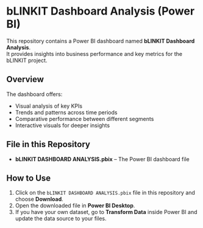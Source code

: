 # bLINKIT Dashboard Analysis (Power BI)

This repository contains a Power BI dashboard named **bLINKIT Dashboard Analysis**.  
It provides insights into business performance and key metrics for the bLINKIT project.

## Overview
The dashboard offers:
- Visual analysis of key KPIs  
- Trends and patterns across time periods  
- Comparative performance between different segments  
- Interactive visuals for deeper insights  

## File in this Repository
- **bLINKIT DASHBOARD ANALYSIS.pbix** – The Power BI dashboard file  

## How to Use
1. Click on the `bLINKIT DASHBOARD ANALYSIS.pbix` file in this repository and choose **Download**.
2. Open the downloaded file in **Power BI Desktop**.
3. If you have your own dataset, go to **Transform Data** inside Power BI and update the data source to your files.
